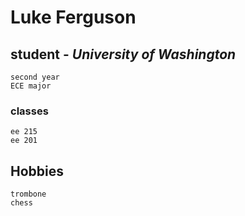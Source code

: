 # Luke Ferguson
## **student** - *University of Washington*
    second year
    ECE major
### classes
    ee 215
    ee 201

## **Hobbies**
    trombone 
    chess
